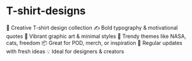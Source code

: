 # T-shirt-designs
👕 Creative T-shirt design collection  ✍️ Bold typography &amp; motivational quotes  🎨 Vibrant graphic art &amp; minimal styles  🚀 Trendy themes like NASA, cats, freedom  📦 Great for POD, merch, or inspiration  🔄 Regular updates with fresh ideas  💡 Ideal for designers &amp; creators
